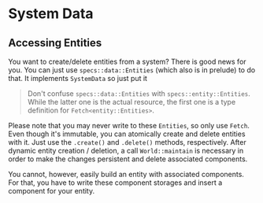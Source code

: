 # System Data

## Accessing Entities

You want to create/delete entities from a system? There is
good news for you. You can just use `specs::data::Entities`
(which also is in prelude) to do that. It implements
`SystemData` so just put it 

> Don't confuse `specs::data::Entities` with `specs::entity::Entities`.
  While the latter one is the actual resource, the first one is a type
  definition for `Fetch<entity::Entities>`.

Please note that you may never write to these `Entities`, so only
use `Fetch`. Even though it's immutable, you can atomically create
and delete entities with it. Just use the `.create()` and `.delete()`
methods, respectively. After dynamic entity creation / deletion,
a call `World::maintain` is necessary in order to make the changes
persistent and delete associated components.

You cannot, however, easily build an entity
with associated components. For that, you have to write these component
storages and insert a component for your entity.
